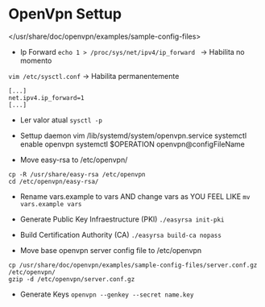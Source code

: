 # OpenVpn Settup
</usr/share/doc/openvpn/examples/sample-config-files>

* Ip Forward
`echo 1 > /proc/sys/net/ipv4/ip_forward ` -> Habilita no momento

`vim /etc/sysctl.conf` -> Habilita permanentemente 
```
[...]
net.ipv4.ip_forward=1
[...]
```

- Ler valor atual
`sysctl -p`



* Settup daemon
vim /lib/systemd/system/openvpn.service 
systemctl enable openvpn
systemctl $OPERATION openvpn@configFileName

* Move easy-rsa to /etc/openvpn/
```
cp -R /usr/share/easy-rsa /etc/openvpn
cd /etc/openvpn/easy-rsa/
```

* Rename vars.example to vars AND change vars as YOU FEEL LIKE
`mv vars.example vars`

* Generate Public Key Infraestructure (PKI)
`./easyrsa init-pki`

* Build Certification Authority (CA)
`./easyrsa build-ca nopass`



* Move base openvpn server config file to /etc/openvpn
```
cp /usr/share/doc/openvpn/examples/sample-config-files/server.conf.gz /etc/openvpn/
gzip -d /etc/openvpn/server.conf.gz
```




* Generate Keys
`openvpn --genkey --secret name.key`
